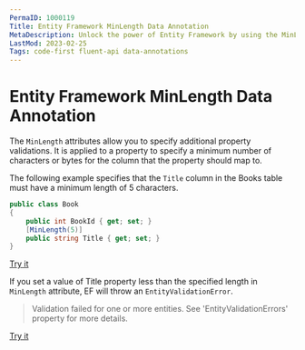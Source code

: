 ```yaml
---
PermaID: 1000119
Title: Entity Framework MinLength Data Annotation
MetaDescription: Unlock the power of Entity Framework by using the MinLength Data Annotations. Learn how to set this attribute to specify the minimum length of a string property.
LastMod: 2023-02-25
Tags: code-first fluent-api data-annotations
---
```


# Entity Framework MinLength Data Annotation

The `MinLength` attributes allow you to specify additional property validations. It is applied to a property to specify a minimum number of characters or bytes for the column that the property should map to.

The following example specifies that the `Title` column in the Books table must have a minimum length of 5 characters.

```csharp
public class Book
{
    public int BookId { get; set; }
    [MinLength(5)]
    public string Title { get; set; }
}
```
[Try it](https://dotnetfiddle.net/9nLeUA)

If you set a value of Title property less than the specified length in `MinLength` attribute, EF will throw an `EntityValidationError`.

> Validation failed for one or more entities. See 'EntityValidationErrors' property for more details.

[Try it](https://dotnetfiddle.net/gCdNJD)